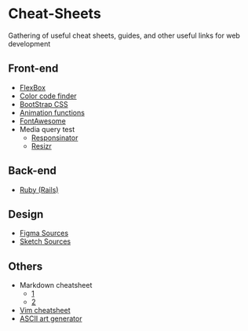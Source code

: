 # Cheat-Sheets
Gathering of useful cheat sheets, guides, and other useful links for web development

## Front-end
  - [FlexBox](https://css-tricks.com/snippets/css/a-guide-to-flexbox/)
  - [Color code finder](https://color.adobe.com/create/color-wheel/)
  - [BootStrap CSS](https://www.w3schools.com/bootstrap/bootstrap_ref_all_classes.asp)
  - [Animation functions](http://easings.net/)
  - [FontAwesome](https://fontawesome.com/icons?d=gallery)
  - Media query test
    - [Responsinator](https://www.responsinator.com/)
    - [Resizr](http://resizr.co/)
  
## Back-end
  - [Ruby (Rails)](https://github.com/Jli0423/Cheat-Sheets/blob/master/Ruby%20(Rails).md)

## Design
  - [Figma Sources](https://www.figmaresources.com/)
  - [Sketch Sources](https://www.sketchappsources.com/tag/web.html)
  
## Others
  - Markdown cheatsheet
    - [1](https://www.markdownguide.org/cheat-sheet/)
    - [2](https://github.com/adam-p/markdown-here/wiki/Markdown-Cheatsheet#links)
  - [Vim cheatsheet](https://vim.rtorr.com/)
  - [ASCII art generator](http://patorjk.com/software/taag/)
